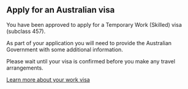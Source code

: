 ## Apply for an Australian visa

You have been approved to apply for a Temporary Work (Skilled) visa (subclass 457).

As part of your application you will need to provide the Australian Government with some additional information.

Please wait until your visa is confirmed before you make any travel arrangements.

[Learn more about your work visa]()
